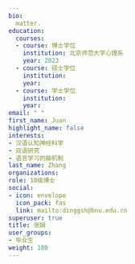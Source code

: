 ```yaml
---
bio: 
  matter.
education:
  courses:
  - course: 博士学位
    institution: 北京师范大学心理系
    year: 2023
  - course: 硕士学位
    institution: 
    year: 
  - course: 学士学位
    institution: 
    year: 
email: " "
first_name: Juan
highlight_name: false
interests:
- 汉语认知神经科学
- 双语研究
- 语言学习的脑机制
last_name: Zhang
organizations:
role: 18级博士
social:
- icon: envelope
  icon_pack: fas
  link: mailto:dinggsh@bnu.edu.cn
superuser: true
title: 张娟
user_groups:
- 毕业生
weight: 180
---
```

